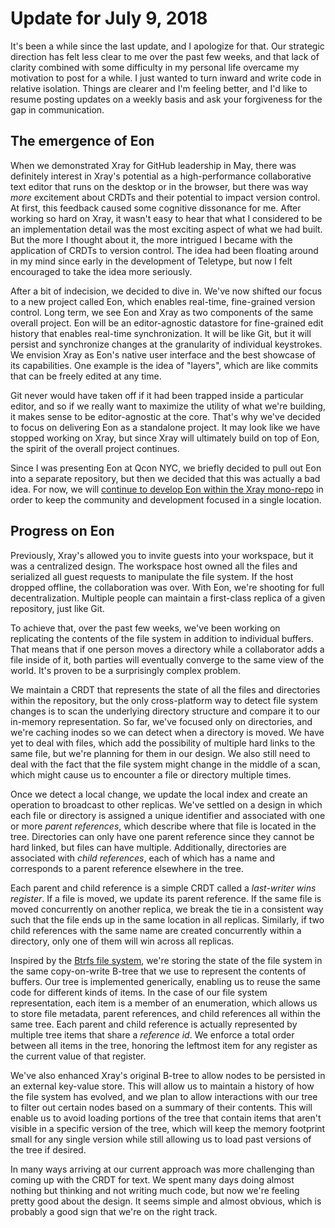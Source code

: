 # Update for July 9, 2018

It's been a while since the last update, and I apologize for that. Our strategic direction has felt less clear to me over the past few weeks, and that lack of clarity combined with some difficulty in my personal life overcame my motivation to post for a while. I just wanted to turn inward and write code in relative isolation. Things are clearer and I'm feeling better, and I'd like to resume posting updates on a weekly basis and ask your forgiveness for the gap in communication.

## The emergence of Eon

When we demonstrated Xray for GitHub leadership in May, there was definitely interest in Xray's potential as a high-performance collaborative text editor that runs on the desktop or in the browser, but there was way *more* excitement about CRDTs and their potential to impact version control. At first, this feedback caused some cognitive dissonance for me. After working so hard on Xray, it wasn't easy to hear that what I considered to be an implementation detail was the most exciting aspect of what we had built. But the more I thought about it, the more intrigued I became with the application of CRDTs to version control. The idea had been floating around in my mind since early in the development of Teletype, but now I felt encouraged to take the idea more seriously.

After a bit of indecision, we decided to dive in. We've now shifted our focus to a new project called Eon, which enables real-time, fine-grained version control. Long term, we see Eon and Xray as two components of the same overall project. Eon will be an editor-agnostic datastore for fine-grained edit history that enables real-time synchronization. It will be like Git, but it will persist and synchronize changes at the granularity of individual keystrokes. We envision Xray as Eon's native user interface and the best showcase of its capabilities. One example is the idea of "layers", which are like commits that can be freely edited at any time.

Git never would have taken off if it had been trapped inside a particular editor, and so if we really want to maximize the utility of what we're building, it makes sense to be editor-agnostic at the core. That's why we've decided to focus on delivering Eon as a standalone project. It may look like we have stopped working on Xray, but since Xray will ultimately build on top of Eon, the spirit of the overall project continues.

Since I was presenting Eon at Qcon NYC, we briefly decided to pull out Eon into a separate repository, but then we decided that this was actually a bad idea. For now, we will [continue to develop Eon within the Xray mono-repo](https://github.com/atom/xray/tree/eon/eon) in order to keep the community and development focused in a single location.

## Progress on Eon

Previously, Xray's allowed you to invite guests into your workspace, but it was a centralized design. The workspace host owned all the files and serialized all guest requests to manipulate the file system. If the host dropped offline, the collaboration was over. With Eon, we're shooting for full decentralization. Multiple people can maintain a first-class replica of a given repository, just like Git.

To achieve that, over the past few weeks, we've been working on replicating the contents of the file system in addition to individual buffers. That means that if one person moves a directory while a collaborator adds a file inside of it, both parties will eventually converge to the same view of the world. It's proven to be a surprisingly complex problem.

We maintain a CRDT that represents the state of all the files and directories within the repository, but the only cross-platform way to detect file system changes is to scan the underlying directory structure and compare it to our in-memory representation. So far, we've focused only on directories, and we're caching inodes so we can detect when a directory is moved. We have yet to deal with files, which add the possibility of multiple hard links to the same file, but we're planning for them in our design. We also still need to deal with the fact that the file system might change in the middle of a scan, which might cause us to encounter a file or directory multiple times.

Once we detect a local change, we update the local index and create an operation to broadcast to other replicas. We've settled on a design in which each file or directory is assigned a unique identifier and associated with one or more *parent references*, which describe where that file is located in the tree. Directories can only have one parent reference since they cannot be hard linked, but files can have multiple. Additionally, directories are associated with *child references*, each of which has a name and corresponds to a parent reference elsewhere in the tree.

Each parent and child reference is a simple CRDT called a *last-writer wins register*. If a file is moved, we update its parent reference. If the same file is moved concurrently on another replica, we break the tie in a consistent way such that the file ends up in the same location in all replicas. Similarly, if two child references with the same name are created concurrently within a directory, only one of them will win across all replicas.

Inspired by the [Btrfs file system](https://en.wikipedia.org/wiki/Btrfs), we're storing the state of the file system in the same copy-on-write B-tree that we use to represent the contents of buffers. Our tree is implemented generically, enabling us to reuse the same code for different kinds of items. In the case of our file system representation, each item is a member of an enumeration, which allows us to store file metadata, parent references, and child references all within the same tree. Each parent and child reference is actually represented by multiple tree items that share a *reference id*. We enforce a total order between all items in the tree, honoring the leftmost item for any register as the current value of that register.

We've also enhanced Xray's original B-tree to allow nodes to be persisted in an external key-value store. This will allow us to maintain a history of how the file system has evolved, and we plan to allow interactions with our tree to filter out certain nodes based on a summary of their contents. This will enable us to avoid loading portions of the tree that contain items that aren't visible in a specific version of the tree, which will keep the memory footprint small for any single version while still allowing us to load past versions of the tree if desired.

In many ways arriving at our current approach was more challenging than coming up with the CRDT for text. We spent many days doing almost nothing but thinking and not writing much code, but now we're feeling pretty good about the design. It seems simple and almost obvious, which is probably a good sign that we're on the right track.
